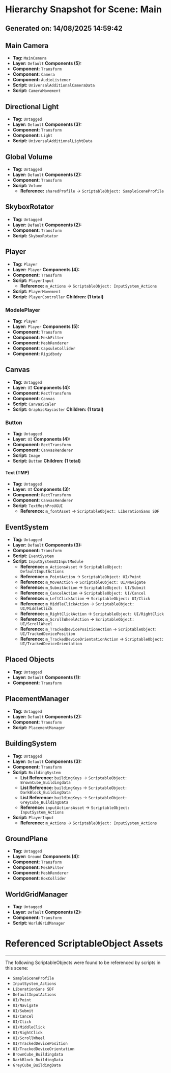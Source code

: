 ﻿# Hierarchy Snapshot for Scene: Main
**Generated on:** 14/08/2025 14:59:42
---

## Main Camera
- **Tag:** `MainCamera`
- **Layer:** `Default`
**Components (5):**
- **Component:** `Transform`
- **Component:** `Camera`
- **Component:** `AudioListener`
- **Script:** `UniversalAdditionalCameraData`
- **Script:** `CameraMovement`

## Directional Light
- **Tag:** `Untagged`
- **Layer:** `Default`
**Components (3):**
- **Component:** `Transform`
- **Component:** `Light`
- **Script:** `UniversalAdditionalLightData`

## Global Volume
- **Tag:** `Untagged`
- **Layer:** `Default`
**Components (2):**
- **Component:** `Transform`
- **Script:** `Volume`
    - **Reference:** `sharedProfile` -> `ScriptableObject: SampleSceneProfile`

## SkyboxRotator
- **Tag:** `Untagged`
- **Layer:** `Default`
**Components (2):**
- **Component:** `Transform`
- **Script:** `SkyboxRotator`

## Player
- **Tag:** `Player`
- **Layer:** `Player`
**Components (4):**
- **Component:** `Transform`
- **Script:** `PlayerInput`
    - **Reference:** `m_Actions` -> `ScriptableObject: InputSystem_Actions`
- **Script:** `PlayerMovement`
- **Script:** `PlayerController`
**Children: (1 total)**
### ModelePlayer
- **Tag:** `Player`
- **Layer:** `Player`
**Components (5):**
- **Component:** `Transform`
- **Component:** `MeshFilter`
- **Component:** `MeshRenderer`
- **Component:** `CapsuleCollider`
- **Component:** `Rigidbody`


## Canvas
- **Tag:** `Untagged`
- **Layer:** `UI`
**Components (4):**
- **Component:** `RectTransform`
- **Component:** `Canvas`
- **Script:** `CanvasScaler`
- **Script:** `GraphicRaycaster`
**Children: (1 total)**
### Button
- **Tag:** `Untagged`
- **Layer:** `UI`
**Components (4):**
- **Component:** `RectTransform`
- **Component:** `CanvasRenderer`
- **Script:** `Image`
- **Script:** `Button`
**Children: (1 total)**
#### Text (TMP)
- **Tag:** `Untagged`
- **Layer:** `UI`
**Components (3):**
- **Component:** `RectTransform`
- **Component:** `CanvasRenderer`
- **Script:** `TextMeshProUGUI`
    - **Reference:** `m_fontAsset` -> `ScriptableObject: LiberationSans SDF`



## EventSystem
- **Tag:** `Untagged`
- **Layer:** `Default`
**Components (3):**
- **Component:** `Transform`
- **Script:** `EventSystem`
- **Script:** `InputSystemUIInputModule`
    - **Reference:** `m_ActionsAsset` -> `ScriptableObject: DefaultInputActions`
    - **Reference:** `m_PointAction` -> `ScriptableObject: UI/Point`
    - **Reference:** `m_MoveAction` -> `ScriptableObject: UI/Navigate`
    - **Reference:** `m_SubmitAction` -> `ScriptableObject: UI/Submit`
    - **Reference:** `m_CancelAction` -> `ScriptableObject: UI/Cancel`
    - **Reference:** `m_LeftClickAction` -> `ScriptableObject: UI/Click`
    - **Reference:** `m_MiddleClickAction` -> `ScriptableObject: UI/MiddleClick`
    - **Reference:** `m_RightClickAction` -> `ScriptableObject: UI/RightClick`
    - **Reference:** `m_ScrollWheelAction` -> `ScriptableObject: UI/ScrollWheel`
    - **Reference:** `m_TrackedDevicePositionAction` -> `ScriptableObject: UI/TrackedDevicePosition`
    - **Reference:** `m_TrackedDeviceOrientationAction` -> `ScriptableObject: UI/TrackedDeviceOrientation`

## Placed Objects
- **Tag:** `Untagged`
- **Layer:** `Default`
**Components (1):**
- **Component:** `Transform`

## PlacementManager
- **Tag:** `Untagged`
- **Layer:** `Default`
**Components (2):**
- **Component:** `Transform`
- **Script:** `PlacementManager`

## BuildingSystem
- **Tag:** `Untagged`
- **Layer:** `Default`
**Components (3):**
- **Component:** `Transform`
- **Script:** `BuildingSystem`
    - **List Reference:** `buildingKeys` -> `ScriptableObject: BrownCube_Buildingdata`
    - **List Reference:** `buildingKeys` -> `ScriptableObject: DarkBlock_BuildingData`
    - **List Reference:** `buildingKeys` -> `ScriptableObject: GreyCube_BuildingData`
    - **Reference:** `inputActionsAsset` -> `ScriptableObject: InputSystem_Actions`
- **Script:** `PlayerInput`
    - **Reference:** `m_Actions` -> `ScriptableObject: InputSystem_Actions`

## GroundPlane
- **Tag:** `Untagged`
- **Layer:** `Ground`
**Components (4):**
- **Component:** `Transform`
- **Component:** `MeshFilter`
- **Component:** `MeshRenderer`
- **Component:** `BoxCollider`

## WorldGridManager
- **Tag:** `Untagged`
- **Layer:** `Default`
**Components (2):**
- **Component:** `Transform`
- **Script:** `WorldGridManager`

# Referenced ScriptableObject Assets
---
The following ScriptableObjects were found to be referenced by scripts in this scene:
- `SampleSceneProfile`
- `InputSystem_Actions`
- `LiberationSans SDF`
- `DefaultInputActions`
- `UI/Point`
- `UI/Navigate`
- `UI/Submit`
- `UI/Cancel`
- `UI/Click`
- `UI/MiddleClick`
- `UI/RightClick`
- `UI/ScrollWheel`
- `UI/TrackedDevicePosition`
- `UI/TrackedDeviceOrientation`
- `BrownCube_Buildingdata`
- `DarkBlock_BuildingData`
- `GreyCube_BuildingData`

